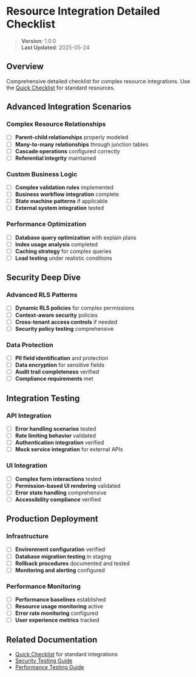 
# Resource Integration Detailed Checklist

> **Version**: 1.0.0  
> **Last Updated**: 2025-05-24

## Overview

Comprehensive detailed checklist for complex resource integrations. Use the [Quick Checklist](RESOURCE_INTEGRATION_QUICK_CHECKLIST.md) for standard resources.

## Advanced Integration Scenarios

### Complex Resource Relationships
- [ ] **Parent-child relationships** properly modeled
- [ ] **Many-to-many relationships** through junction tables
- [ ] **Cascade operations** configured correctly
- [ ] **Referential integrity** maintained

### Custom Business Logic
- [ ] **Complex validation rules** implemented
- [ ] **Business workflow integration** complete
- [ ] **State machine patterns** if applicable
- [ ] **External system integration** tested

### Performance Optimization
- [ ] **Database query optimization** with explain plans
- [ ] **Index usage analysis** completed
- [ ] **Caching strategy** for complex queries
- [ ] **Load testing** under realistic conditions

## Security Deep Dive

### Advanced RLS Patterns
- [ ] **Dynamic RLS policies** for complex permissions
- [ ] **Context-aware security** policies
- [ ] **Cross-tenant access controls** if needed
- [ ] **Security policy testing** comprehensive

### Data Protection
- [ ] **PII field identification** and protection
- [ ] **Data encryption** for sensitive fields
- [ ] **Audit trail completeness** verified
- [ ] **Compliance requirements** met

## Integration Testing

### API Integration
- [ ] **Error handling scenarios** tested
- [ ] **Rate limiting behavior** validated
- [ ] **Authentication integration** verified
- [ ] **Mock service integration** for external APIs

### UI Integration
- [ ] **Complex form interactions** tested
- [ ] **Permission-based UI rendering** validated
- [ ] **Error state handling** comprehensive
- [ ] **Accessibility compliance** verified

## Production Deployment

### Infrastructure
- [ ] **Environment configuration** verified
- [ ] **Database migration testing** in staging
- [ ] **Rollback procedures** documented and tested
- [ ] **Monitoring and alerting** configured

### Performance Monitoring
- [ ] **Performance baselines** established
- [ ] **Resource usage monitoring** active
- [ ] **Error rate monitoring** configured
- [ ] **User experience metrics** tracked

## Related Documentation

- [Quick Checklist](RESOURCE_INTEGRATION_QUICK_CHECKLIST.md) for standard integrations
- [Security Testing Guide](../security/SECURITY_TESTING.md)
- [Performance Testing Guide](../performance/PERFORMANCE_TESTING.md)
